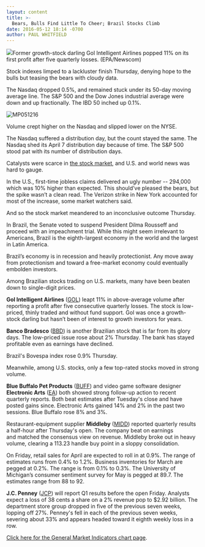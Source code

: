 ```yaml
---
layout: content
title: >-
  Bears, Bulls Find Little To Cheer; Brazil Stocks Climb
date: 2016-05-12 18:14 -0700
author: PAUL WHITFIELD
---
```






![](https://www.investors.com/wp-content/uploads/2016/05/BIGPIC_gol_051216_newscom.jpg)Former growth-stock darling Gol Intelligent Airlines popped 11% on its first profit after five quarterly losses. (EPA/Newscom) 









Stock indexes limped to a lackluster finish Thursday, denying hope to the bulls but teasing the bears with cloudy data.


The Nasdaq dropped 0.5%, and remained stuck under its 50-day moving average line. The S&P 500 and the Dow Jones industrial average were down and up fractionally. The IBD 50 inched up 0.1%.


![MP051216](https://www.investors.com/wp-content/uploads/2016/05/MP051216-177x300.jpg)


Volume crept higher on the Nasdaq and slipped lower on the NYSE.


The Nasdaq suffered a distribution day, but the count stayed the same. The Nasdaq shed its April 7 distribution day because of time. The S&P 500 stood pat with its number of distribution days.


Catalysts were scarce in [the stock market](https://www.investors.com/category/market-trend/stock-market-today/), and U.S. and world news was hard to gauge.


In the U.S., first-time jobless claims delivered an ugly number -- 294,000 which was 10% higher than expected. This should’ve pleased the bears, but the spike wasn’t a clean read. The Verizon strike in New York accounted for most of the increase, some market watchers said.


And so the stock market meandered to an inconclusive outcome Thursday.


In Brazil, the Senate voted to suspend President Dilma Rousseff and proceed with an impeachment trial. While this might seem irrelevant to Americans, Brazil is the eighth-largest economy in the world and the largest in Latin America.


Brazil’s economy is in recession and heavily protectionist. Any move away from protectionism and toward a free-market economy could eventually embolden investors.


Among Brazilian stocks trading on U.S. markets, many have been beaten down to single-digit prices.


**Gol Intelligent Airlines** ([GOL](https://research.investors.com/quote.aspx?symbol=GOL)) leapt 11% in above-average volume after reporting a profit after five consecutive quarterly losses. The stock is low-priced, thinly traded and without fund support. Gol was once a growth-stock darling but hasn’t been of interest to growth investors for years.


**Banco Bradesco** ([BBD](https://research.investors.com/quote.aspx?symbol=BBD)) is another Brazilian stock that is far from its glory days. The low-priced issue rose about 2% Thursday. The bank has stayed profitable even as earnings have declined.


Brazil's Bovespa index rose 0.9% Thursday.


Meanwhile, among U.S. stocks, only a few top-rated stocks moved in strong volume.


**Blue Buffalo Pet Products** ([BUFF](https://research.investors.com/quote.aspx?symbol=BUFF)) and video game software designer **Electronic Arts** ([EA](https://research.investors.com/quote.aspx?symbol=EA)) both showed strong follow-up action to recent quarterly reports. Both beat estimates after Tuesday's close and have posted gains since. Electronic Arts gained 14% and 2% in the past two sessions. Blue Buffalo rose 8% and 3%.


Restaurant-equipment supplier **Middleby** ([MIDD](https://research.investors.com/quote.aspx?symbol=MIDD)) reported quarterly results a half-hour after Thursday's open. The company beat on earnings and matched the consensus view on revenue. Middleby broke out in heavy volume, clearing a 113.23 handle buy point in a sloppy consolidation.


On Friday, retail sales for April are expected to roll in at 0.9%. The range of estimates runs from 0.4% to 1.2%. Business inventories for March are pegged at 0.2%. The range is from 0.1% to 0.3%. The University of Michigan’s consumer sentiment survey for May is pegged at 89.7. The estimates range from 88 to 92.


**J.C. Penney** ([JCP](https://research.investors.com/quote.aspx?symbol=JCP)) will report Q1 results before the open Friday. Analysts expect a loss of 38 cents a share on a 2% revenue pop to $2.92 billion. The department store group dropped in five of the previous seven weeks, lopping off 27%. Penney's fell in each of the previous seven weeks, severing about 33% and appears headed toward it eighth weekly loss in a row.


[Click here for the General Market Indicators chart page](https://www.investors.com/wp-content/uploads/2016/05/IBD1205154013GMI.pdf).





